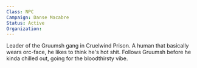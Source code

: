 ```yaml
---
Class: NPC
Campaign: Danse Macabre
Status: Active
Organization:
---
```

Leader of the Gruumsh gang in Cruelwind Prison. A human that basically wears orc-face, he likes to think he's hot shit. Follows Gruumsh before he kinda chilled out, going for the bloodthirsty vibe.